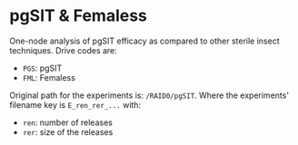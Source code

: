 # pgSIT & Femaless

One-node analysis of pgSIT efficacy as compared to other sterile insect techniques. Drive codes are:

* `PGS`: pgSIT
* `FML`: Femaless


Original path for the experiments is: `/RAID0/pgSIT`. Where the experiments' filename key is `E_ren_rer_...` with:

* `ren`: number of releases
* `rer`: size of the releases